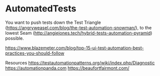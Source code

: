 # AutomatedTests

You want to push tests down the Test Triangle (https://angryweasel.com/blog/the-test-automation-snowman/), to the lowest Seam (http://angiejones.tech/hybrid-tests-automation-pyramid) possible.


https://www.blazemeter.com/blog/top-15-ui-test-automation-best-practices-you-should-follow

Resources
https://testautomationpatterns.org/wiki/index.php/Diagnostic <br>
https://automationpanda.com
https://beaufortfairmont.com/

